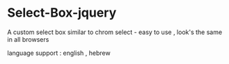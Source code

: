 # Select-Box-jquery
A custom select box similar to chrom select - easy to use  , look's the same in all browsers

language support : english , hebrew


